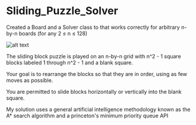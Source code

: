 # Sliding_Puzzle_Solver
Created a Board and a Solver class to that works correctly for arbitrary n-by-n boards (for any 2 ≤ n ≤ 128)

![alt text](https://raw.githubusercontent.com/JustinElsamah/Sliding_Puzzle_Solver/master/)

 The sliding block puzzle is played on an n-by-n grid with n^2 - 1 square blocks labeled 1 through n^2 - 1 and a blank square.
 
 Your goal is to rearrange the blocks so that they are in order, using as few moves as possible. 
 
 You are permitted to slide blocks horizontally or vertically into the blank square. 
 
 My solution uses a general artificial intelligence methodology known as the A* search algorithm and a princeton's minimum priority queue API

